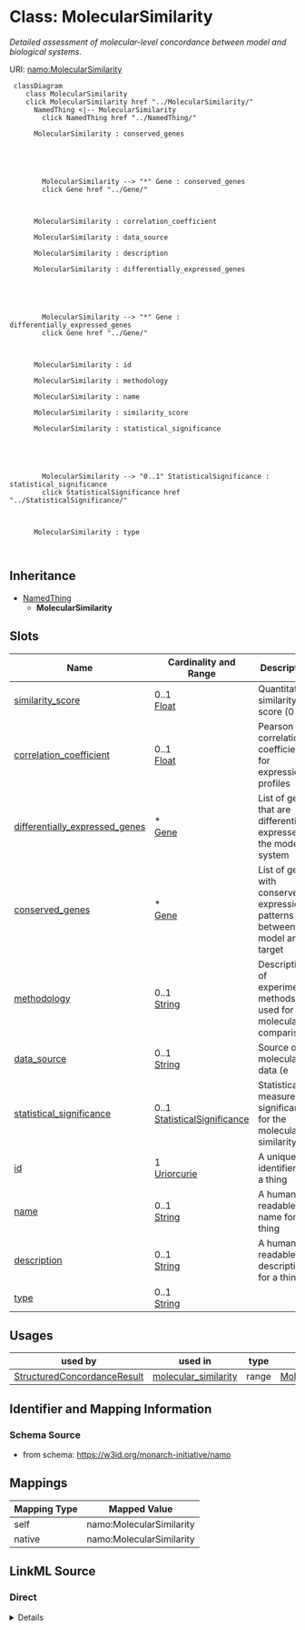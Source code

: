 

# Class: MolecularSimilarity 


_Detailed assessment of molecular-level concordance between model and biological systems._





URI: [namo:MolecularSimilarity](https://w3id.org/monarch-initiative/namo/MolecularSimilarity)





```mermaid
 classDiagram
    class MolecularSimilarity
    click MolecularSimilarity href "../MolecularSimilarity/"
      NamedThing <|-- MolecularSimilarity
        click NamedThing href "../NamedThing/"
      
      MolecularSimilarity : conserved_genes
        
          
    
        
        
        MolecularSimilarity --> "*" Gene : conserved_genes
        click Gene href "../Gene/"
    

        
      MolecularSimilarity : correlation_coefficient
        
      MolecularSimilarity : data_source
        
      MolecularSimilarity : description
        
      MolecularSimilarity : differentially_expressed_genes
        
          
    
        
        
        MolecularSimilarity --> "*" Gene : differentially_expressed_genes
        click Gene href "../Gene/"
    

        
      MolecularSimilarity : id
        
      MolecularSimilarity : methodology
        
      MolecularSimilarity : name
        
      MolecularSimilarity : similarity_score
        
      MolecularSimilarity : statistical_significance
        
          
    
        
        
        MolecularSimilarity --> "0..1" StatisticalSignificance : statistical_significance
        click StatisticalSignificance href "../StatisticalSignificance/"
    

        
      MolecularSimilarity : type
        
      
```





## Inheritance
* [NamedThing](NamedThing.md)
    * **MolecularSimilarity**



## Slots

| Name | Cardinality and Range | Description | Inheritance |
| ---  | --- | --- | --- |
| [similarity_score](similarity_score.md) | 0..1 <br/> [Float](Float.md) | Quantitative similarity score (0 | direct |
| [correlation_coefficient](correlation_coefficient.md) | 0..1 <br/> [Float](Float.md) | Pearson correlation coefficient for expression profiles | direct |
| [differentially_expressed_genes](differentially_expressed_genes.md) | * <br/> [Gene](Gene.md) | List of genes that are differentially expressed in the model system | direct |
| [conserved_genes](conserved_genes.md) | * <br/> [Gene](Gene.md) | List of genes with conserved expression patterns between model and target | direct |
| [methodology](methodology.md) | 0..1 <br/> [String](String.md) | Description of experimental methods used for molecular comparison | direct |
| [data_source](data_source.md) | 0..1 <br/> [String](String.md) | Source of molecular data (e | direct |
| [statistical_significance](statistical_significance.md) | 0..1 <br/> [StatisticalSignificance](StatisticalSignificance.md) | Statistical measures of significance for the molecular similarity | direct |
| [id](id.md) | 1 <br/> [Uriorcurie](Uriorcurie.md) | A unique identifier for a thing | [NamedThing](NamedThing.md) |
| [name](name.md) | 0..1 <br/> [String](String.md) | A human-readable name for a thing | [NamedThing](NamedThing.md) |
| [description](description.md) | 0..1 <br/> [String](String.md) | A human-readable description for a thing | [NamedThing](NamedThing.md) |
| [type](type.md) | 0..1 <br/> [String](String.md) |  | [NamedThing](NamedThing.md) |





## Usages

| used by | used in | type | used |
| ---  | --- | --- | --- |
| [StructuredConcordanceResult](StructuredConcordanceResult.md) | [molecular_similarity](molecular_similarity.md) | range | [MolecularSimilarity](MolecularSimilarity.md) |







## Identifier and Mapping Information






### Schema Source


* from schema: https://w3id.org/monarch-initiative/namo




## Mappings

| Mapping Type | Mapped Value |
| ---  | ---  |
| self | namo:MolecularSimilarity |
| native | namo:MolecularSimilarity |






## LinkML Source

<!-- TODO: investigate https://stackoverflow.com/questions/37606292/how-to-create-tabbed-code-blocks-in-mkdocs-or-sphinx -->

### Direct

<details>
```yaml
name: MolecularSimilarity
description: Detailed assessment of molecular-level concordance between model and
  biological systems.
from_schema: https://w3id.org/monarch-initiative/namo
is_a: NamedThing
attributes:
  similarity_score:
    name: similarity_score
    description: Quantitative similarity score (0.0-1.0) based on molecular profiles.
    from_schema: https://w3id.org/monarch-initiative/namo
    rank: 1000
    domain_of:
    - MolecularSimilarity
    range: float
  correlation_coefficient:
    name: correlation_coefficient
    description: Pearson correlation coefficient for expression profiles.
    from_schema: https://w3id.org/monarch-initiative/namo
    rank: 1000
    domain_of:
    - MolecularSimilarity
    - DoseResponseSimilarity
    range: float
  differentially_expressed_genes:
    name: differentially_expressed_genes
    description: List of genes that are differentially expressed in the model system.
    from_schema: https://w3id.org/monarch-initiative/namo
    rank: 1000
    domain_of:
    - MolecularSimilarity
    range: Gene
    multivalued: true
    inlined: true
    inlined_as_list: true
  conserved_genes:
    name: conserved_genes
    description: List of genes with conserved expression patterns between model and
      target.
    from_schema: https://w3id.org/monarch-initiative/namo
    rank: 1000
    domain_of:
    - MolecularSimilarity
    range: Gene
    multivalued: true
    inlined: true
    inlined_as_list: true
  methodology:
    name: methodology
    description: Description of experimental methods used for molecular comparison.
    from_schema: https://w3id.org/monarch-initiative/namo
    rank: 1000
    domain_of:
    - MolecularSimilarity
    - FunctionalAssay
  data_source:
    name: data_source
    description: Source of molecular data (e.g., RNA-seq, proteomics, metabolomics).
    from_schema: https://w3id.org/monarch-initiative/namo
    rank: 1000
    domain_of:
    - MolecularSimilarity
  statistical_significance:
    name: statistical_significance
    description: Statistical measures of significance for the molecular similarity.
    from_schema: https://w3id.org/monarch-initiative/namo
    rank: 1000
    domain_of:
    - MolecularSimilarity
    range: StatisticalSignificance
    inlined: true

```
</details>

### Induced

<details>
```yaml
name: MolecularSimilarity
description: Detailed assessment of molecular-level concordance between model and
  biological systems.
from_schema: https://w3id.org/monarch-initiative/namo
is_a: NamedThing
attributes:
  similarity_score:
    name: similarity_score
    description: Quantitative similarity score (0.0-1.0) based on molecular profiles.
    from_schema: https://w3id.org/monarch-initiative/namo
    rank: 1000
    alias: similarity_score
    owner: MolecularSimilarity
    domain_of:
    - MolecularSimilarity
    range: float
  correlation_coefficient:
    name: correlation_coefficient
    description: Pearson correlation coefficient for expression profiles.
    from_schema: https://w3id.org/monarch-initiative/namo
    rank: 1000
    alias: correlation_coefficient
    owner: MolecularSimilarity
    domain_of:
    - MolecularSimilarity
    - DoseResponseSimilarity
    range: float
  differentially_expressed_genes:
    name: differentially_expressed_genes
    description: List of genes that are differentially expressed in the model system.
    from_schema: https://w3id.org/monarch-initiative/namo
    rank: 1000
    alias: differentially_expressed_genes
    owner: MolecularSimilarity
    domain_of:
    - MolecularSimilarity
    range: Gene
    multivalued: true
    inlined: true
    inlined_as_list: true
  conserved_genes:
    name: conserved_genes
    description: List of genes with conserved expression patterns between model and
      target.
    from_schema: https://w3id.org/monarch-initiative/namo
    rank: 1000
    alias: conserved_genes
    owner: MolecularSimilarity
    domain_of:
    - MolecularSimilarity
    range: Gene
    multivalued: true
    inlined: true
    inlined_as_list: true
  methodology:
    name: methodology
    description: Description of experimental methods used for molecular comparison.
    from_schema: https://w3id.org/monarch-initiative/namo
    rank: 1000
    alias: methodology
    owner: MolecularSimilarity
    domain_of:
    - MolecularSimilarity
    - FunctionalAssay
    range: string
  data_source:
    name: data_source
    description: Source of molecular data (e.g., RNA-seq, proteomics, metabolomics).
    from_schema: https://w3id.org/monarch-initiative/namo
    rank: 1000
    alias: data_source
    owner: MolecularSimilarity
    domain_of:
    - MolecularSimilarity
    range: string
  statistical_significance:
    name: statistical_significance
    description: Statistical measures of significance for the molecular similarity.
    from_schema: https://w3id.org/monarch-initiative/namo
    rank: 1000
    alias: statistical_significance
    owner: MolecularSimilarity
    domain_of:
    - MolecularSimilarity
    range: StatisticalSignificance
    inlined: true
  id:
    name: id
    description: A unique identifier for a thing
    from_schema: https://w3id.org/monarch-initiative/namo
    rank: 1000
    slot_uri: schema:identifier
    identifier: true
    alias: id
    owner: MolecularSimilarity
    domain_of:
    - NamedThing
    - Reference
    range: uriorcurie
    required: true
  name:
    name: name
    description: A human-readable name for a thing
    from_schema: https://w3id.org/monarch-initiative/namo
    rank: 1000
    slot_uri: schema:name
    alias: name
    owner: MolecularSimilarity
    domain_of:
    - NamedThing
    range: string
  description:
    name: description
    description: A human-readable description for a thing
    from_schema: https://w3id.org/monarch-initiative/namo
    rank: 1000
    slot_uri: schema:description
    alias: description
    owner: MolecularSimilarity
    domain_of:
    - NamedThing
    range: string
  type:
    name: type
    from_schema: https://w3id.org/monarch-initiative/namo
    rank: 1000
    designates_type: true
    alias: type
    owner: MolecularSimilarity
    domain_of:
    - NamedThing
    range: string

```
</details>